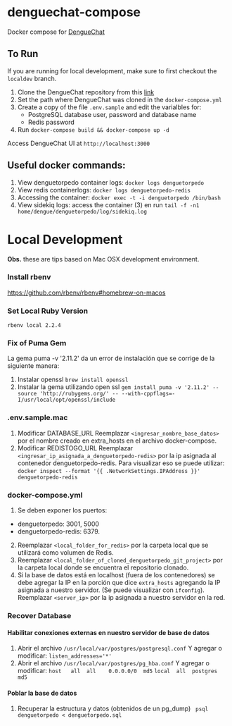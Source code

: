 # denguechat-compose
Docker compose for [DengueChat](https://github.com/socialappslab/denguetorpedo)

## To Run

If you are running for local development, make sure to first checkout the `localdev` branch. 

1. Clone the DengueChat repository from this [link](https://github.com/socialappslab/denguetorpedo) 
2. Set the path where DengueChat was cloned in the `docker-compose.yml` 
3. Create a copy of the file `.env.sample` and edit the varialbles for: 
    - PostgreSQL database user, password and database name
    - Redis password
4. Run `docker-compose build && docker-compose up -d`

Access DengueChat UI at `http://localhost:3000`

## Useful docker commands: 
1. View denguetorpedo container logs: `docker logs denguetorpedo`
2. View redis containerlogs: `docker logs denguetorpedo-redis`
3. Accessing the container: `docker exec -t -i denguetorpedo /bin/bash` 
4. View sidekiq logs: access the container (3) en run `tail -f -n1 home/dengue/denguetorpedo/log/sidekiq.log`

# Local Development 
**Obs.** these are tips based on Mac OSX development environment. 

### Install rbenv
https://github.com/rbenv/rbenv#homebrew-on-macos 

### Set Local Ruby Version
`rbenv local 2.2.4`

### Fix of Puma Gem
La gema puma -v '2.11.2' da un error de instalación que se corrige de la siguiente manera: 
1. Instalar openssl
`brew install openssl`
2. Instalar la gema utilizando open ssl
`gem install puma -v '2.11.2' --source 'http://rubygems.org/' -- --with-cppflags=-I/usr/local/opt/openssl/include
`

### .env.sample.mac
1. Modificar DATABASE_URL
Reemplazar `<ingresar_nombre_base_datos>` por el nombre creado en extra_hosts en el archivo docker-compose. 
2. Modificar REDISTOGO_URL 
Reemplazar `<ingresar_ip_asignada_a_denguetorpedo-redis>` por la ip asignada al contenedor denguetorpedo-redis. 
Para visualizar eso se puede utilizar: `docker inspect --format '{{ .NetworkSettings.IPAddress }}' denguetorpedo-redis`

### docker-compose.yml
1. Se deben exponer los puertos:
- denguetorpedo: 3001, 5000
- denguetorpedo-redis: 6379.
2. Reemplazar `<local_folder_for_redis>` por la carpeta local que se utilizará como volumen de Redis. 
3. Reemplazar `<local_folder_of_cloned_denguetorpedo_git_project>` por la carpeta local donde se encuentra el repositorio clonado.
4. Si la base de datos está en localhost (fuera de los contenedores) se debe agregar la IP en la porción que dice `extra_hosts` agregando la IP asignada a nuestro servidor. (Se puede visualizar con `ifconfig`). Reemplazar `<server_ip>` por la ip asignada a nuestro servidor en la red. 


### Recover Database
#### Habilitar conexiones externas en nuestro servidor de base de datos
1. Abrir el archivo `/usr/local/var/postgres/postgresql.conf`
Y agregar o modificar:  `listen_addresses='*'`
2. Abrir el archivo `/usr/local/var/postgres/pg_hba.conf`
Y agregar o modificar: 
`host   all  all    0.0.0.0/0  md5`
`local  all  postgres          md5`

#### Poblar la base de datos
1. Recuperar la estructura y datos (obtenidos de un pg_dump)
` psql denguetorpedo < denguetorpedo.sql`

